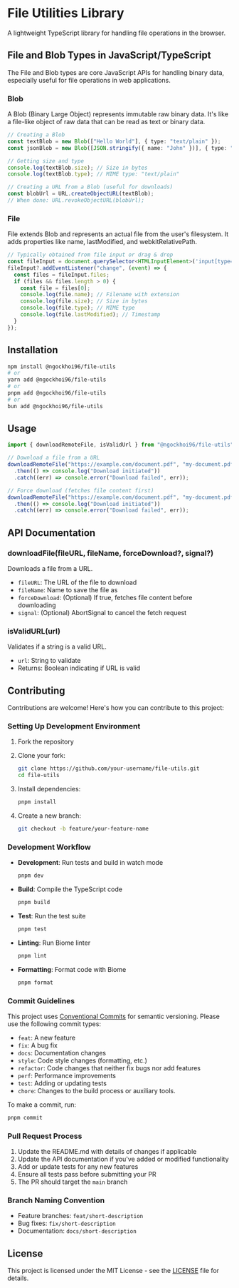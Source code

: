 # File Utilities Library

A lightweight TypeScript library for handling file operations in the browser.

## File and Blob Types in JavaScript/TypeScript

The File and Blob types are core JavaScript APIs for handling binary data, especially useful for file operations in web applications.

### Blob

A Blob (Binary Large Object) represents immutable raw binary data. It's like a file-like object of raw data that can be read as text or binary data.

```ts
// Creating a Blob
const textBlob = new Blob(["Hello World"], { type: "text/plain" });
const jsonBlob = new Blob([JSON.stringify({ name: "John" })], { type: "application/json" });

// Getting size and type
console.log(textBlob.size); // Size in bytes
console.log(textBlob.type); // MIME type: "text/plain"

// Creating a URL from a Blob (useful for downloads)
const blobUrl = URL.createObjectURL(textBlob);
// When done: URL.revokeObjectURL(blobUrl);
```

### File

File extends Blob and represents an actual file from the user's filesystem. It adds properties like name, lastModified, and webkitRelativePath.

```ts
// Typically obtained from file input or drag & drop
const fileInput = document.querySelector<HTMLInputElement>('input[type="file"]');
fileInput?.addEventListener("change", (event) => {
  const files = fileInput.files;
  if (files && files.length > 0) {
    const file = files[0];
    console.log(file.name); // Filename with extension
    console.log(file.size); // Size in bytes
    console.log(file.type); // MIME type
    console.log(file.lastModified); // Timestamp
  }
});
```

## Installation

```bash
npm install @ngockhoi96/file-utils
# or
yarn add @ngockhoi96/file-utils
# or
pnpm add @ngockhoi96/file-utils
# or
bun add @ngockhoi96/file-utils
```

## Usage

```typescript
import { downloadRemoteFile, isValidUrl } from "@ngockhoi96/file-utils";

// Download a file from a URL
downloadRemoteFile("https://example.com/document.pdf", "my-document.pdf")
  .then(() => console.log("Download initiated"))
  .catch((err) => console.error("Download failed", err));

// Force download (fetches file content first)
downloadRemoteFile("https://example.com/document.pdf", "my-document.pdf", true)
  .then(() => console.log("Download initiated"))
  .catch((err) => console.error("Download failed", err));
```

## API Documentation

### downloadFile(fileURL, fileName, forceDownload?, signal?)

Downloads a file from a URL.

- `fileURL`: The URL of the file to download
- `fileName`: Name to save the file as
- `forceDownload`: (Optional) If true, fetches file content before downloading
- `signal`: (Optional) AbortSignal to cancel the fetch request

### isValidURL(url)

Validates if a string is a valid URL.

- `url`: String to validate
- Returns: Boolean indicating if URL is valid

## Contributing

Contributions are welcome! Here's how you can contribute to this project:

### Setting Up Development Environment

1. Fork the repository
2. Clone your fork:

   ```bash
   git clone https://github.com/your-username/file-utils.git
   cd file-utils
   ```

3. Install dependencies:

   ```bash
   pnpm install
   ```

4. Create a new branch:

   ```bash
   git checkout -b feature/your-feature-name
   ```

### Development Workflow

- **Development**: Run tests and build in watch mode

  ```bash
  pnpm dev
  ```

- **Build**: Compile the TypeScript code

  ```bash
  pnpm build
  ```

- **Test**: Run the test suite

  ```bash
  pnpm test
  ```

- **Linting**: Run Biome linter

  ```bash
  pnpm lint
  ```

- **Formatting**: Format code with Biome

  ```bash
  pnpm format
  ```

### Commit Guidelines

This project uses [Conventional Commits](https://www.conventionalcommits.org/) for semantic versioning. Please use the following commit types:

- `feat`: A new feature
- `fix`: A bug fix
- `docs`: Documentation changes
- `style`: Code style changes (formatting, etc.)
- `refactor`: Code changes that neither fix bugs nor add features
- `perf`: Performance improvements
- `test`: Adding or updating tests
- `chore`: Changes to the build process or auxiliary tools.

To make a commit, run:

```bash
pnpm commit
```

### Pull Request Process

1. Update the README.md with details of changes if applicable
2. Update the API documentation if you've added or modified functionality
3. Add or update tests for any new features
4. Ensure all tests pass before submitting your PR
5. The PR should target the `main` branch

### Branch Naming Convention

- Feature branches: `feat/short-description`
- Bug fixes: `fix/short-description`
- Documentation: `docs/short-description`

## License

This project is licensed under the MIT License - see the [LICENSE](LICENSE) file for details.
